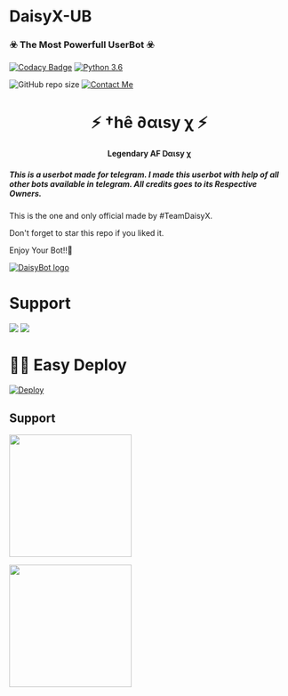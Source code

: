 # DaisyX-UB

<h3>☣️ The Most Powerfull UserBot ☣️</h3>

[![Codacy Badge](https://api.codacy.com/project/badge/Grade/f7c51539e67b483bb8d7749acca51d3a)](https://app.codacy.com/gh/TeamDaisyX/Daisy-X-UB?utm_source=github.com&utm_medium=referral&utm_content=TeamDaisyX/Daisy-X-UB&utm_campaign=Badge_Grade_Settings)
[![Python 3.6](https://img.shields.io/badge/Python-3.6%20or%20newer-blue.svg)](https://www.python.org/downloads/release/python-360/)

![GitHub repo size](https://img.shields.io/github/repo-size/TeamDaisyX/Daisy-X-UB)
[![Contact Me](https://img.shields.io/badge/Telegram-Contact%20Me-informational)](https://t.me/lucifeermorningstar)

<h1 align="center">⚡ †hê ∂αιѕу χ ⚡</h1>

<h4 align="center">Legendary AF Ꭰαιѕу χ</h4>

<h5>This is a userbot made for telegram. I made this userbot with help of all other bots available in telegram. All credits goes to its Respective Owners.</h5>

This is the one and only official made by #TeamDaisyX.

Don't forget to star this repo if you liked it.

Enjoy Your Bot!!💝

[![DaisyBot logo](https://telegra.ph/file/1d5b67c7d155ddb587cde.jpg)](https://t.me/DaisyXNews)

# Support
<a href="https://t.me/DaisySupport_Official"><img src="https://img.shields.io/badge/Join-Telegram%20Channel-red.svg?logo=Telegram"></a>
<a href="https://t.me/DaisyXUpdates"><img src="https://img.shields.io/badge/Join-Telegram%20Group-blue.svg?logo=telegram"></a>

# 🏃‍♂️ Easy Deploy 
[![Deploy](https://www.herokucdn.com/deploy/button.svg)](https://heroku.com/deploy?template=https://github.com/TeamDaisyX/Daisy-X-UB.git)

## Support
   <a href="https://t.me/DaisyXUpdates"><img src="https://img.shields.io/badge/Channel%20Support%3F-yes-green?&style=flat-square?&logo=telegram" width=220px></a></p>
   <a href="https://t.me/DaisySupport_Official"><img src="https://img.shields.io/badge/Group%20Support%3F-yes-green?&style=flat-square?&logo=telegram" width=220px></a></p>
   
